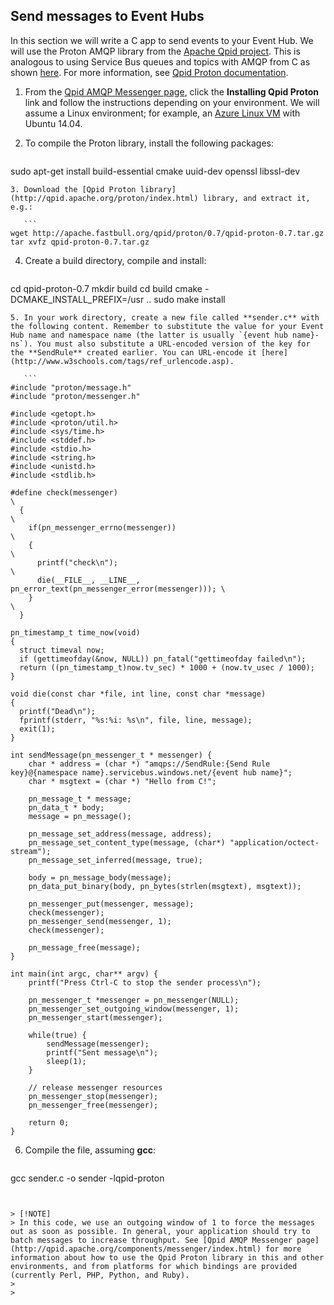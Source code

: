 ## Send messages to Event Hubs
In this section we will write a C app to send events to your Event Hub. We will use the Proton AMQP library from the [Apache Qpid project](http://qpid.apache.org/). This is analogous to using Service Bus queues and topics with AMQP from C as shown [here](https://code.msdn.microsoft.com/Using-Apache-Qpid-Proton-C-afd76504). For more information, see [Qpid Proton documentation](http://qpid.apache.org/proton/index.html).

1. From the [Qpid AMQP Messenger page](http://qpid.apache.org/components/messenger/index.html), click the **Installing Qpid Proton** link and follow the instructions depending on your environment. We will assume a Linux environment; for example, an [Azure Linux VM](../articles/virtual-machines/virtual-machines-linux-tutorial.md) with Ubuntu 14.04.

2. To compile the Proton library, install the following packages:

    ```
 sudo apt-get install build-essential cmake uuid-dev openssl libssl-dev
 ```
3. Download the [Qpid Proton library](http://qpid.apache.org/proton/index.html) library, and extract it, e.g.:

    ```
 wget http://apache.fastbull.org/qpid/proton/0.7/qpid-proton-0.7.tar.gz
 tar xvfz qpid-proton-0.7.tar.gz
 ```
4. Create a build directory, compile and install:

    ```
 cd qpid-proton-0.7
 mkdir build
 cd build
 cmake -DCMAKE_INSTALL_PREFIX=/usr ..
 sudo make install
 ```
5. In your work directory, create a new file called **sender.c** with the following content. Remember to substitute the value for your Event Hub name and namespace name (the latter is usually `{event hub name}-ns`). You must also substitute a URL-encoded version of the key for the **SendRule** created earlier. You can URL-encode it [here](http://www.w3schools.com/tags/ref_urlencode.asp).

    ```
 #include "proton/message.h"
 #include "proton/messenger.h"

 #include <getopt.h>
 #include <proton/util.h>
 #include <sys/time.h>
 #include <stddef.h>
 #include <stdio.h>
 #include <string.h>
 #include <unistd.h>
 #include <stdlib.h>

 #define check(messenger)                                                     \
   {                                                                          \
     if(pn_messenger_errno(messenger))                                        \
     {                                                                        \
       printf("check\n");                                                     \
       die(__FILE__, __LINE__, pn_error_text(pn_messenger_error(messenger))); \
     }                                                                        \
   }  

 pn_timestamp_t time_now(void)
 {
   struct timeval now;
   if (gettimeofday(&now, NULL)) pn_fatal("gettimeofday failed\n");
   return ((pn_timestamp_t)now.tv_sec) * 1000 + (now.tv_usec / 1000);
 }  

 void die(const char *file, int line, const char *message)
 {
   printf("Dead\n");
   fprintf(stderr, "%s:%i: %s\n", file, line, message);
   exit(1);
 }

 int sendMessage(pn_messenger_t * messenger) {
     char * address = (char *) "amqps://SendRule:{Send Rule key}@{namespace name}.servicebus.windows.net/{event hub name}";
     char * msgtext = (char *) "Hello from C!";

     pn_message_t * message;
     pn_data_t * body;
     message = pn_message();

     pn_message_set_address(message, address);
     pn_message_set_content_type(message, (char*) "application/octect-stream");
     pn_message_set_inferred(message, true);

     body = pn_message_body(message);
     pn_data_put_binary(body, pn_bytes(strlen(msgtext), msgtext));

     pn_messenger_put(messenger, message);
     check(messenger);
     pn_messenger_send(messenger, 1);
     check(messenger);

     pn_message_free(message);
 }

 int main(int argc, char** argv) {
     printf("Press Ctrl-C to stop the sender process\n");

     pn_messenger_t *messenger = pn_messenger(NULL);
     pn_messenger_set_outgoing_window(messenger, 1);
     pn_messenger_start(messenger);

     while(true) {
         sendMessage(messenger);
         printf("Sent message\n");
         sleep(1);
     }

     // release messenger resources
     pn_messenger_stop(messenger);
     pn_messenger_free(messenger);

     return 0;
 }
 ```
6. Compile the file, assuming **gcc**:

    ```
 gcc sender.c -o sender -lqpid-proton
 ```


> [!NOTE]
> In this code, we use an outgoing window of 1 to force the messages out as soon as possible. In general, your application should try to batch messages to increase throughput. See [Qpid AMQP Messenger page](http://qpid.apache.org/components/messenger/index.html) for more information about how to use the Qpid Proton library in this and other environments, and from platforms for which bindings are provided (currently Perl, PHP, Python, and Ruby).
> 
> 
